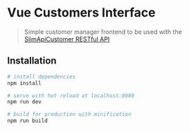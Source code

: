 # Vue Customers Interface

> Simple customer manager frontend to be used with the [SlimApiCustomer RESTful API](https://github.com/lrdgz/SlimApiCustomer)

## Installation

``` bash
# install dependencies
npm install

# serve with hot reload at localhost:8080
npm run dev

# build for production with minification
npm run build
```

